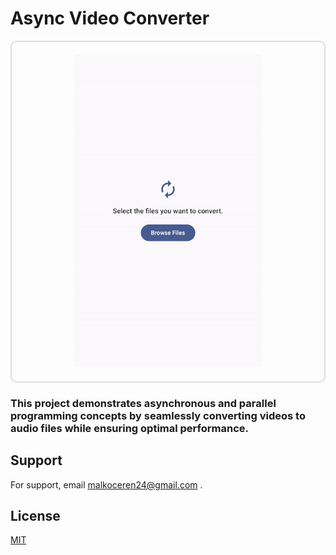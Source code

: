 # Async Video Converter
<div style="border: 2px solid #ddd; padding: 20px; border-radius: 10px; text-align: center;">
  <img src="assets/showcasegif.gif" alt="Async Video Converter Demo" width="300" height="500"/>
</div>

### This project demonstrates asynchronous and parallel programming concepts by seamlessly converting videos to audio files while ensuring optimal performance.


## Support

For support, email malkoceren24@gmail.com .


## License

[MIT](https://choosealicense.com/licenses/mit/)